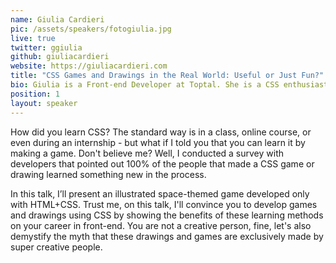 ```yaml
---
name: Giulia Cardieri
pic: /assets/speakers/fotogiulia.jpg
live: true
twitter: ggiulia
github: giuliacardieri
website: https://giuliacardieri.com
title: "CSS Games and Drawings in the Real World: Useful or Just Fun?"
bio: Giulia is a Front-end Developer at Toptal. She is a CSS enthusiast that enjoys developing small and fun projects that assist in learning new technologies (like her dinosaur that speaks a mysterious language). She enjoys joining initiatives to make the technology field more welcoming to women, such as joining the organization team of Rails Girls Sorocaba.
position: 1
layout: speaker
---
```


How did you learn CSS? The standard way is in a class, online course, or even during an internship - but what if I told you that you can learn it by making a game. Don't believe me? Well, I conducted a survey with developers that pointed out 100% of the people that made a CSS game or drawing learned something new in the process.

In this talk, I’ll present an illustrated space-themed game developed only with HTML+CSS. Trust me, on this talk, I'll convince you to develop games and drawings using CSS by showing the benefits of these learning methods on your career in front-end. You are not a creative person, fine, let's also demystify the myth that these drawings and games are exclusively made by super creative people.
